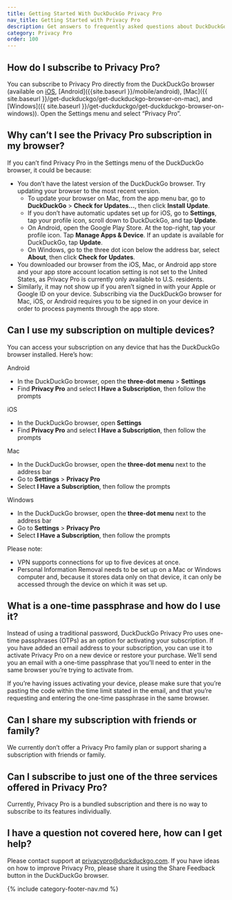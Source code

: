 ```yaml
---
title: Getting Started With DuckDuckGo Privacy Pro
nav_title: Getting Started with Privacy Pro
description: Get answers to frequently asked questions about DuckDuckGo’s Privacy Pro subscription that includes VPN, Personal Information Removal, and Identity Theft Restoration.
category: Privacy Pro
order: 100
---
```


## How do I subscribe to Privacy Pro?

You can subscribe to Privacy Pro directly from the DuckDuckGo browser (available on [iOS]({{site.baseurl}}/mobile/ios), [Android]({{site.baseurl }}/mobile/android), [Mac]({{ site.baseurl }}/get-duckduckgo/get-duckduckgo-browser-on-mac), and [Windows]({{ site.baseurl }}/get-duckduckgo/get-duckduckgo-browser-on-windows)). Open the Settings menu and select “Privacy Pro”.

## Why can’t I see the Privacy Pro subscription in my browser?

If you can’t find Privacy Pro in the Settings menu of the DuckDuckGo browser, it could be because:

-   You don’t have the latest version of the DuckDuckGo browser. Try updating your browser to the most recent version.
    -   To update your browser on Mac, from the app menu bar, go to **DuckDuckGo** > **Check for Updates...**, then click **Install Update**.
    -   If you don’t have automatic updates set up for iOS, go to **Settings**, tap your profile icon, scroll down to DuckDuckGo, and tap **Update**.
    -   On Android, open the Google Play Store. At the top-right, tap your profile icon. Tap **Manage Apps & Device**. If an update is available for DuckDuckGo, tap **Update**.
    -   On Windows, go to the three dot icon below the address bar, select **About**, then click **Check for Updates**.
-   You downloaded our browser from the iOS, Mac, or Android app store and your app store account location setting is not set to the United States, as Privacy Pro is currently only available to U.S. residents.
-   Similarly, it may not show up if you aren’t signed in with your Apple or Google ID on your device. Subscribing via the DuckDuckGo browser for Mac, iOS, or Android requires you to be signed in on your device in order to process payments through the app store.

## Can I use my subscription on multiple devices?

You can access your subscription on any device that has the DuckDuckGo browser installed. Here’s how:

Android

-   In the DuckDuckGo browser, open the **three-dot menu** > **Settings**
-   Find **Privacy Pro** and select **I Have a Subscription**, then follow the prompts

iOS

-   In the DuckDuckGo browser, open **Settings**
-   Find **Privacy Pro** and select **I Have a Subscription**, then follow the prompts

Mac

-   In the DuckDuckGo browser, open the **three-dot menu** next to the address bar
-   Go to **Settings** > **Privacy Pro**
-   Select **I Have a Subscription**, then follow the prompts

Windows

-   In the DuckDuckGo browser, open the **three-dot menu** next to the address bar
-   Go to **Settings** > **Privacy Pro**
-   Select **I Have a Subscription**, then follow the prompts

Please note:

-   VPN supports connections for up to five devices at once.
-   Personal Information Removal needs to be set up on a Mac or Windows computer and, because it stores data only on that device, it can only be accessed through the device on which it was set up.

## What is a one-time passphrase and how do I use it?

Instead of using a traditional password, DuckDuckGo Privacy Pro uses one-time passphrases (OTPs) as an option for activating your subscription. If you have added an email address to your subscription, you can use it to activate Privacy Pro on a new device or restore your purchase. We’ll send you an email with a one-time passphrase that you’ll need to enter in the same browser you’re trying to activate from.

If you’re having issues activating your device, please make sure that you’re pasting the code within the time limit stated in the email, and that you’re requesting and entering the one-time passphrase in the same browser.

## Can I share my subscription with friends or family?

We currently don’t offer a Privacy Pro family plan or support sharing a subscription with friends or family.

## Can I subscribe to just one of the three services offered in Privacy Pro?

Currently, Privacy Pro is a bundled subscription and there is no way to subscribe to its features individually.

## I have a question not covered here, how can I get help?

Please contact support at [privacypro@duckduckgo.com](mailto:privacypro@duckduckgo.com). If you have ideas on how to improve Privacy Pro, please share it using the Share Feedback button in the DuckDuckGo browser.

{% include category-footer-nav.md %}
